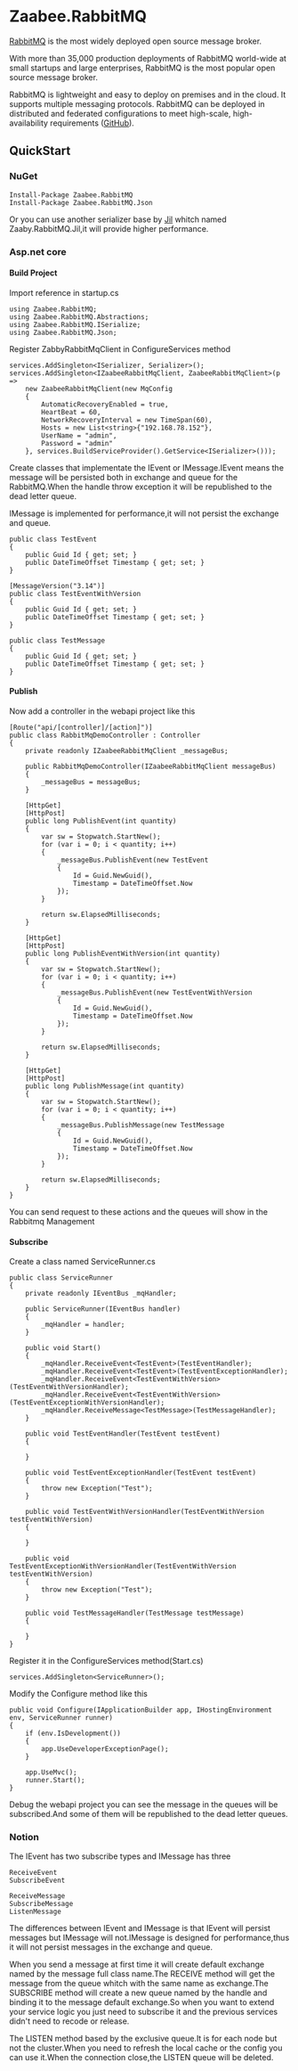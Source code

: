 # Zaabee.RabbitMQ

[RabbitMQ](http://www.rabbitmq.com/) is the most widely deployed open source message broker.

With more than 35,000 production deployments of RabbitMQ world-wide at small startups and large enterprises, RabbitMQ is the most popular open source message broker.

RabbitMQ is lightweight and easy to deploy on premises and in the cloud. It supports multiple messaging protocols. RabbitMQ can be deployed in distributed and federated configurations to meet high-scale, high-availability requirements ([GitHub](https://github.com/rabbitmq/rabbitmq-server)).

## QuickStart

### NuGet

    Install-Package Zaabee.RabbitMQ
    Install-Package Zaabee.RabbitMQ.Json

Or you can use another serializer base by [Jil](https://github.com/kevin-montrose/Jil) whitch named Zaaby.RabbitMQ.Jil,it will provide higher performance.

### Asp.net core

#### Build Project

Import reference in startup.cs

```CSharp
using Zaabee.RabbitMQ;
using Zaabee.RabbitMQ.Abstractions;
using Zaabee.RabbitMQ.ISerialize;
using Zaabee.RabbitMQ.Json;
```

Register ZabbyRabbitMqClient in ConfigureServices method

```CSharp
services.AddSingleton<ISerializer, Serializer>();
services.AddSingleton<IZaabeeRabbitMqClient, ZaabeeRabbitMqClient>(p =>
    new ZaabeeRabbitMqClient(new MqConfig
    {
        AutomaticRecoveryEnabled = true,
        HeartBeat = 60,
        NetworkRecoveryInterval = new TimeSpan(60),
        Hosts = new List<string>{"192.168.78.152"},
        UserName = "admin",
        Password = "admin"
    }, services.BuildServiceProvider().GetService<ISerializer>()));
```

Create classes that implementate the IEvent or IMessage.IEvent means the message will be persisted both in exchange and queue for the RabbitMQ.When the handle throw exception it will be republished to the dead letter queue.

IMessage is implemented for performance,it will not persist the exchange and queue.

```CSharp
public class TestEvent
{
    public Guid Id { get; set; }
    public DateTimeOffset Timestamp { get; set; }
}

[MessageVersion("3.14")]
public class TestEventWithVersion
{
    public Guid Id { get; set; }
    public DateTimeOffset Timestamp { get; set; }
}

public class TestMessage
{
    public Guid Id { get; set; }
    public DateTimeOffset Timestamp { get; set; }
}
```

#### Publish

Now add a controller in the webapi project like this

```CSharp
[Route("api/[controller]/[action]")]
public class RabbitMqDemoController : Controller
{
    private readonly IZaabeeRabbitMqClient _messageBus;

    public RabbitMqDemoController(IZaabeeRabbitMqClient messageBus)
    {
        _messageBus = messageBus;
    }

    [HttpGet]
    [HttpPost]
    public long PublishEvent(int quantity)
    {
        var sw = Stopwatch.StartNew();
        for (var i = 0; i < quantity; i++)
        {
            _messageBus.PublishEvent(new TestEvent
            {
                Id = Guid.NewGuid(),
                Timestamp = DateTimeOffset.Now
            });
        }

        return sw.ElapsedMilliseconds;
    }

    [HttpGet]
    [HttpPost]
    public long PublishEventWithVersion(int quantity)
    {
        var sw = Stopwatch.StartNew();
        for (var i = 0; i < quantity; i++)
        {
            _messageBus.PublishEvent(new TestEventWithVersion
            {
                Id = Guid.NewGuid(),
                Timestamp = DateTimeOffset.Now
            });
        }

        return sw.ElapsedMilliseconds;
    }

    [HttpGet]
    [HttpPost]
    public long PublishMessage(int quantity)
    {
        var sw = Stopwatch.StartNew();
        for (var i = 0; i < quantity; i++)
        {
            _messageBus.PublishMessage(new TestMessage
            {
                Id = Guid.NewGuid(),
                Timestamp = DateTimeOffset.Now
            });
        }

        return sw.ElapsedMilliseconds;
    }
}
```

You can send request to these actions and the queues will show in the Rabbitmq Management

#### Subscribe

Create a class named ServiceRunner.cs

```CSharp
public class ServiceRunner
{
    private readonly IEventBus _mqHandler;

    public ServiceRunner(IEventBus handler)
    {
        _mqHandler = handler;
    }

    public void Start()
    {
        _mqHandler.ReceiveEvent<TestEvent>(TestEventHandler);
        _mqHandler.ReceiveEvent<TestEvent>(TestEventExceptionHandler);
        _mqHandler.ReceiveEvent<TestEventWithVersion>(TestEventWithVersionHandler);
        _mqHandler.ReceiveEvent<TestEventWithVersion>(TestEventExceptionWithVersionHandler);
        _mqHandler.ReceiveMessage<TestMessage>(TestMessageHandler);
    }

    public void TestEventHandler(TestEvent testEvent)
    {

    }

    public void TestEventExceptionHandler(TestEvent testEvent)
    {
        throw new Exception("Test");
    }

    public void TestEventWithVersionHandler(TestEventWithVersion testEventWithVersion)
    {

    }

    public void TestEventExceptionWithVersionHandler(TestEventWithVersion testEventWithVersion)
    {
        throw new Exception("Test");
    }

    public void TestMessageHandler(TestMessage testMessage)
    {

    }
}
```

Register it in the ConfigureServices method(Start.cs)

```CSharp
services.AddSingleton<ServiceRunner>();
```

Modify the Configure method like this

```CSharp
public void Configure(IApplicationBuilder app, IHostingEnvironment env, ServiceRunner runner)
{
    if (env.IsDevelopment())
    {
        app.UseDeveloperExceptionPage();
    }

    app.UseMvc();
    runner.Start();
}
```

Debug the webapi project you can see the message in the queues will be subscribed.And some of them will be republished to the dead letter queues.

### Notion

The IEvent has two subscribe types and IMessage has three

    ReceiveEvent
    SubscribeEvent

    ReceiveMessage
    SubscribeMessage
    ListenMessage

The differences between IEvent and IMessage is that IEvent will persist messages but IMessage will not.IMessage is designed for performance,thus it will not persist messages in the exchange and queue.

When you send a message at first time it will create default exchange named by the message full class name.The RECEIVE method will get the message from the queue whitch with the same name as exchange.The SUBSCRIBE method will create a new queue named by the handle and binding it to the message default exchange.So when you want to extend your service logic you just need to subscribe it and the previous services didn't need to recode or release.

The LISTEN method based by the exclusive queue.It is for each node but not the cluster.When you need to refresh the local cache or the config you can use it.When the connection close,the LISTEN queue will be deleted.
